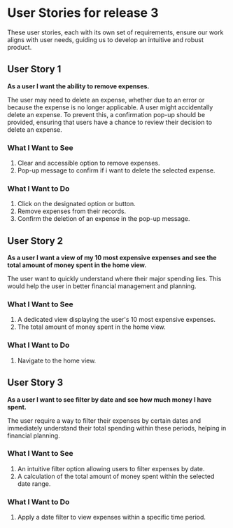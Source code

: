 # User Stories for release 3

These user stories, each with its own set of requirements, ensure our work aligns with user needs, guiding us to develop an intuitive and robust product.

## User Story 1

**As a user I want the ability to remove expenses.**

The user may need to delete an expense, whether due to an error or because the expense is no longer applicable. A user might accidentally delete an expense. To prevent this, a confirmation pop-up should be provided, ensuring that users have a chance to review their decision to delete an expense.

### What I Want to See

1. Clear and accessible option to remove expenses.
2. Pop-up message to confirm if i want to delete the selected expense.

### What I Want to Do

1. Click on the designated option or button.
2. Remove expenses from their records.
3. Confirm the deletion of an expense in the pop-up message.

## User Story 2

**As a user I want a view of my 10 most expensive expenses and see the total amount of money spent in the home view.**

The user want to quickly understand where their major spending lies. This would help the user in better financial management and planning.

### What I Want to See

1. A dedicated view displaying the user's 10 most expensive expenses.
2. The total amount of money spent in the home view.

### What I Want to Do

1. Navigate to the home view.

## User Story 3

**As a user I want to see filter by date and see how much money I have spent.**

The user require a way to filter their expenses by certain dates and immediately understand their total spending within these periods, helping in financial planning.

### What I Want to See

1. An intuitive filter option allowing users to filter expenses by date.
2. A calculation of the total amount of money spent within the selected date range.

### What I Want to Do

1. Apply a date filter to view expenses within a specific time period.
